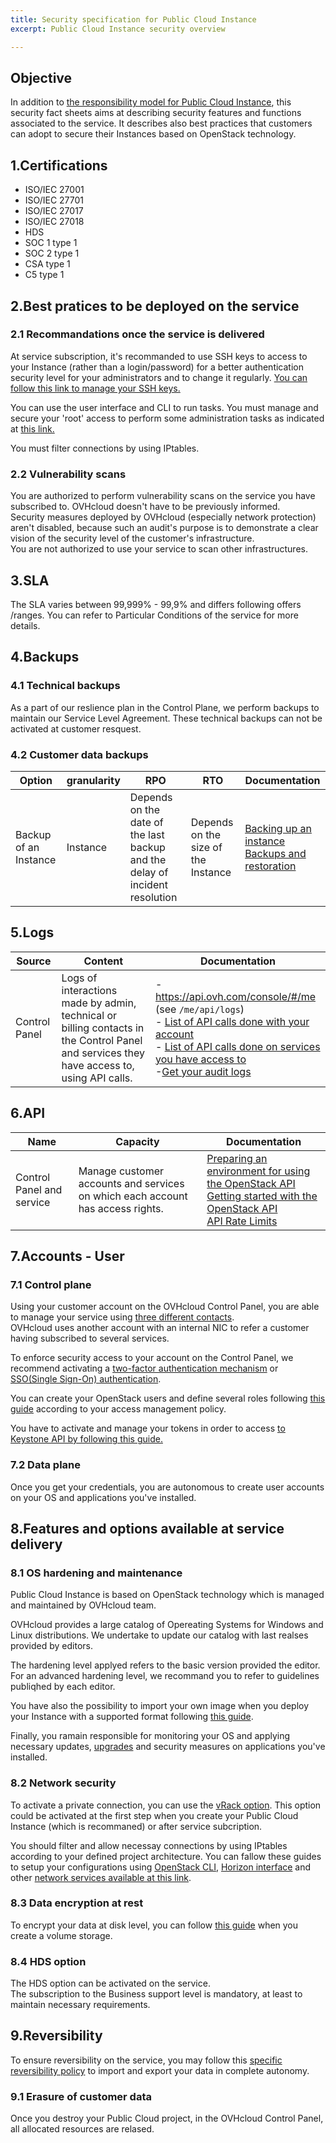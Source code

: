 ```yaml
---
title: Security specification for Public Cloud Instance
excerpt: Public Cloud Instance security overview

---
```


## Objective

In addition to [the responsibility model for Public Cloud Instance](/pages/public_cloud/compute/responsibility-model-instances), this security fact sheets aims at describing security features and functions associated to the service. It describes also best practices that customers can adopt to secure their Instances based on OpenStack technology.

## 1.Certifications

- ISO/IEC 27001
- ISO/IEC 27701
- ISO/IEC 27017
- ISO/IEC 27018
- HDS
- SOC 1 type 1
- SOC 2 type 1
- CSA type 1
- C5 type 1

## 2.Best pratices to be deployed on the service

### 2.1 Recommandations once the service is delivered

At service subscription, it's recommanded to use SSH keys to access to your Instance (rather than a login/password) for a better authentication security level for your administrators and to change it regularly. [You can follow this link to manage your SSH keys.](/pages/public_cloud/compute/public-cloud-first-steps)<br>

You can use the user interface and CLI to run tasks. You must manage and secure your 'root' access to perform some administration tasks as indicated at [this link.](/pages/public_cloud/compute/become_root_and_change_password) <br>

You must filter connections by using IPtables. 

### 2.2 Vulnerability scans

You are authorized to perform vulnerability scans on the service you have subscribed to. OVHcloud doesn't have to be previously informed.<br>
Security measures deployed by OVHcloud (especially network protection) aren't disabled, because such an audit's purpose is to demonstrate a clear vision of the security level of the customer's infrastructure.<br>
You are not authorized to use your service to scan other infrastructures.

## 3.SLA

The SLA varies between 99,999% - 99,9% and differs following offers /ranges.  You can refer to Particular Conditions of the service for more details. 

## 4.Backups

### 4.1 Technical backups

As a part of our reslience plan in the Control Plane, we perform backups to maintain our Service Level Agreement. These technical backups can not be activated at customer resquest. 


### 4.2 Customer data backups

| **Option** | **granularity** | **RPO** | **RTO** | **Documentation** |
| --- | --- | --- | --- | --- |
| Backup of an Instance | Instance | Depends on the date of the last backup and the delay of incident resolution | Depends on the size of the Instance | [Backing up an instance](/pages/public_cloud/compute/save_an_instance)<br>[Backups and restoration](/pages/public_cloud/compute/create_restore_a_virtual_server_with_a_backup)|


## 5.Logs

| **Source** | **Content** | **Documentation** |
| --- | --- | --- |
| Control Panel | Logs of interactions made by admin, technical or billing contacts in the Control Panel and services they have access to, using API calls. |- <https://api.ovh.com/console/#/me> (see `/me/api/logs`)<br>- [List of API calls done with your account](https://api.ovh.com/console/#/me/api/logs/self~GET)<br>- [List of API calls done on services you have access to](https://api.ovh.com/console/#/me/api/logs/services~GET)<br>-[Get your audit logs](https://api.ovh.com/console/#/me/logs/audit~GET) |

## 6.API

| **Name** | **Capacity** | **Documentation** |
| --- | --- | --- |
| Control Panel and service | Manage customer accounts and services on which each account has access rights. | [Preparing an environment for using the OpenStack API](/pages/public_cloud/compute/prepare_the_environment_for_using_the_openstack_api)<br>[Getting started with the OpenStack API](/pages/public_cloud/compute/starting_with_nova)<br>[API Rate Limits](/pages/public_cloud/compute/api_rate_limits) |

## 7.Accounts - User

### 7.1 Control plane

Using your customer account on the OVHcloud Control Panel, you are able to manage your service using [three different contacts](/pages/account_and_service_management/account_information/managing_contacts).<br>
OVHcloud uses another account with an internal NIC to refer a customer having subscribed to several services.

To enforce security access to your account on the Control Panel, we recommend activating a [two-factor authentication mechanism](/pages/account_and_service_management/account_information/secure-ovhcloud-account-with-2fa) or [SSO(Single Sign-On) authentication](/pages/account_and_service_management/account_information/ovhcloud-account-connect-saml-adfs).

You can create your OpenStack users and define several roles following [this guide](/pages/public_cloud/compute/create_and_delete_a_user) according to your access management policy.

You have to activate and manage your tokens in order to access [to Keystone API by following this guide.](/pages/public_cloud/compute/managing_tokens)

### 7.2 Data plane

Once you get your credentials, you are autonomous to create user accounts on your OS and applications you've installed.

## 8.Features and options available at service delivery

### 8.1 OS hardening and maintenance

Public Cloud Instance is based on OpenStack technology which is managed and maintained by OVHcloud team.

OVHcloud provides a large catalog of Opereating Systems for Windows and Linux distributions. We undertake to update our catalog with last realses provided by editors.

The hardening level applyed refers to the basic version provided the editor. For an advanced hardening level, we recommand you to refer to guidelines publiqhed by each editor.

You have also the possibility to import your own image when you deploy your Instance with a supported format following [this guide](/pages/public_cloud/compute/upload_own_image).    

Finally, you ramain responsible for monitoring your OS and applying necessary updates, [upgrades](/pages/public_cloud/compute/upgrading_operating_system) and security measures on applications you've installed.

### 8.2 Network security

To activate a private connection, you can use the [vRack option](/pages/public_cloud/public_cloud_network_services/getting-started-07-creating-vrack).  This option could be activated at the first step when you create your Public Cloud Instance (which is recommaned) or after service subcription.<br>

You should filter and allow necessay connections by using IPtables according to your defined project architecture. You can fallow these guides to setup your configurations using [OpenStack CLI](/pages/public_cloud/compute/security_group_private_network), [Horizon interface](/pages/public_cloud/compute/access_and_security_in_horizon) and other [network services available at this link](/pages/public_cloud/public_cloud_network_services).


### 8.3 Data encryption at rest

To encrypt your data at disk level, you can follow [this guide](https://docs.openstack.org/cinder/pike/configuration/block-storage/volume-encryption.html#create-an-encrypted-volume) when you create a volume storage.


### 8.4 HDS option

The HDS option can be activated on the service.<br>
The subscription to the Business support level is mandatory, at least to maintain necessary requirements.

## 9.Reversibility

To ensure reversibility on the service, you may follow this [specific reversibility policy](/pages/account_and_service_management/reversibility/03-public-cloud-reversibility-policy) to import and export your data in complete autonomy. 


### 9.1 Erasure of customer data

Once you destroy your Public Cloud project, in the OVHcloud Control Panel, all allocated resources are relased.

